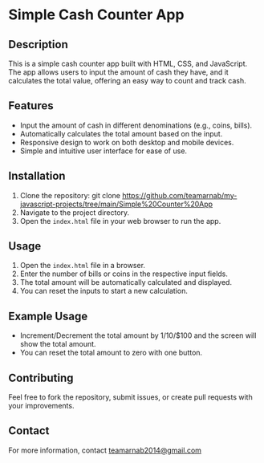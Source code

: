 # Simple Cash Counter App

## Description
This is a simple cash counter app built with HTML, CSS, and JavaScript. The app allows users to input the amount of cash they have, and it calculates the total value, offering an easy way to count and track cash.

## Features
- Input the amount of cash in different denominations (e.g., coins, bills).
- Automatically calculates the total amount based on the input.
- Responsive design to work on both desktop and mobile devices.
- Simple and intuitive user interface for ease of use.

## Installation

1. Clone the repository: git clone https://github.com/teamarnab/my-javascript-projects/tree/main/Simple%20Counter%20App
2. Navigate to the project directory.
3. Open the `index.html` file in your web browser to run the app.

## Usage

1. Open the `index.html` file in a browser.
2. Enter the number of bills or coins in the respective input fields.
3. The total amount will be automatically calculated and displayed.
4. You can reset the inputs to start a new calculation.

## Example Usage

- Increment/Decrement the total amount by $1/$10/$100 and the screen will show the total amount.
- You can reset the total amount to zero with one button.

## Contributing
Feel free to fork the repository, submit issues, or create pull requests with your improvements.

## Contact
For more information, contact teamarnab2014@gmail.com
